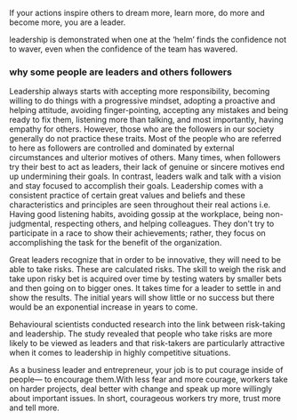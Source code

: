 If your actions inspire others to dream more, learn more, do more and become more, you are a leader.  

leadership is demonstrated when one at the ‘helm’ finds the confidence not to waver, even when the confidence of the team has wavered.   


### why some people are leaders and others followers
Leadership always starts with accepting more responsibility, becoming willing to do things with a progressive mindset, adopting a proactive and helping attitude, avoiding finger-pointing, accepting any mistakes and being ready to fix them, listening more than talking, and most importantly, having empathy for others. However, those who are the followers in our society generally do not practice these traits.  Most of the people who are referred to here as followers are controlled and dominated by external circumstances and ulterior motives of others. Many times, when followers try their best to act as leaders, their lack of genuine or sincere motives end up undermining their goals. In contrast, leaders walk and talk with a vision and stay focused to accomplish their goals. Leadership comes with a consistent practice of certain great values and beliefs and these characteristics and principles are seen throughout their real actions i.e. Having good listening habits, avoiding gossip at the workplace, being non-judgmental, respecting others, and helping colleagues. They don't try to participate in a race to show their achievements; rather, they focus on accomplishing the task for the benefit of the organization.   

Great leaders recognize that in order to be innovative, they will need to be able to take risks. These are calculated risks. The skill to weigh the risk and take upon risky bet is acquired over time by testing waters by smaller bets and then going on to bigger ones. It takes time for a leader to settle in and show the results. The initial years will show little or no success but there would be an exponential increase in years to come. 

Behavioural scientists conducted research into the link between risk-taking and leadership. The study revealed that people who take risks are more likely to be viewed as leaders and that risk-takers are particularly attractive when it comes to leadership in highly competitive situations. 

As a business leader and entrepreneur, your job is to put courage inside of people— to encourage them.With less fear and more courage, workers take on harder projects, deal better with change and speak up more willingly about important issues. In short, courageous workers try more, trust more and tell more.






